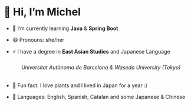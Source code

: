 # 👋 Hi, I’m Michel

- 🌱 I’m currently learning **Java** & **Spring Boot**
- 😄 Pronouns: she/her
- ⚡ I have a degree in **East Asian Studies** and Japanese Language
 
  ###### &nbsp;&nbsp;&nbsp;&nbsp;&nbsp;&nbsp;*Universitat Autònoma de Barcelona & Waseda University (Tokyo)*
- 💞️ Fun fact: I love plants and I lived in Japan for a year :)
- 💬 Languages: English, Spanish, Catalan and some Japanese & Chinese

<!---
I-Michel/I-Michel is a ✨ special ✨ repository because its `README.md` (this file) appears on your GitHub profile.
You can click the Preview link to take a look at your changes.
--->
